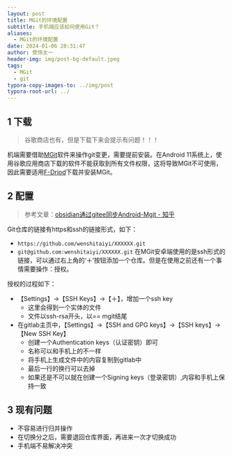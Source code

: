 ```yaml
---
layout: post
title: MGit的环境配置
subtitle: 手机端应该如何使用Git？
aliases:
  - MGit的环境配置
date: 2024-01-06 20:31:47
author: 雯饰太一
header-img: img/post-bg-default.jpeg
tags:
  - MGit
  - git
typora-copy-images-to: ../img/post
typora-root-url: ../
---
```

## 1 下载
> 谷歌商店也有，但是下载下来会提示有问题！！！

机端需要借助[MGit](https://github.com/maks/MGit)软件来操作git变更，需要提前安装。在Android 11系统上，使用谷歌应用商店下载的软件不能获取到所有文件权限，这将导致MGit不可使用，因此需要适用[F-Driod](https://f-droid.org/en/)下载并安装MGit。
## 2 配置
> 参考文章：[obsidian通过gitee同步Android-Mgit - 知乎](https://zhuanlan.zhihu.com/p/620225805)

Git仓库的链接有https和ssh的链接形式，如下：
- `https://github.com/wenshitaiyi/XXXXXX.git`
- `git@github.com:wenshitaiyi/XXXXXX.git`
在MGit安卓端使用的是ssh形式的链接，可以通过右上角的‘＋’按钮添加一个仓库。但是在使用之前还有一个事情需要操作：授权。

授权的过程如下：
- 【Settings】->【SSH Keys】->【＋】，增加一个ssh key
	- 这里会得到一个实体的文件
	- 文件以ssh-rsa开头，以== mgit结尾
- 在gitlab主页中，【Settings】->【SSH and GPG keys】->【SSH keys】->【New SSH Key】
	- 创建一个Authentication keys（认证密钥）即可
	- 名称可以和手机上的不一样
	- 将手机上生成文件中的内容复制到gitlab中
	- 最后一行的换行可以去掉
	- 如果还是不可以就在创建一个Signing keys（登录密钥）,内容和手机上保持一致
## 3 现有问题
- 不容易进行归并操作
- 在切换分之后，需要退回仓库界面，再进来一次才切换成功
- 手机端不易解决冲突